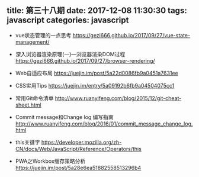 title: 第三十八期
date: 2017-12-08 11:30:30
tags: javascript
categories: javascript
---
- vue状态管理的一点思考
https://gezi666.github.io/2017/09/27/vue-state-management/

- 深入浏览器渲染原理(一)—浏览器渲染DOM过程
https://gezi666.github.io/2017/09/27/browser-rendering/

- Web自适应布局
https://juejin.im/post/5a22d0086fb9a0451a7631ee

- CSS实用Tips
https://juejin.im/entry/5a09192b6fb9a04504075cc1

- 常用Git命令清单
http://www.ruanyifeng.com/blog/2015/12/git-cheat-sheet.html

- Commit message和Change log 编写指南
http://www.ruanyifeng.com/blog/2016/01/commit_message_change_log.html

- this关键字
https://developer.mozilla.org/zh-CN/docs/Web/JavaScript/Reference/Operators/this

- PWA之Workbox缓存策略分析
https://juejin.im/post/5a28e6ea51882558513296b4
